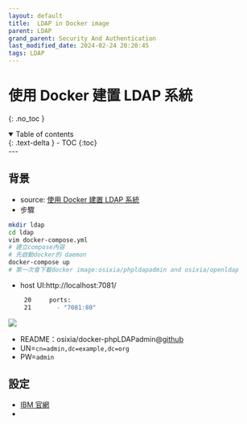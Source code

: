 ```yaml
---
layout: default
title:  LDAP in Docker image
parent: LDAP
grand_parent: Security And Authentication
last_modified_date: 2024-02-24 20:20:45
tags: LDAP
---
```


# 使用 Docker 建置 LDAP 系統
{: .no_toc }

<details open markdown="block">
  <summary>
    Table of contents
  </summary>
  {: .text-delta }
- TOC
{:toc}
</details>
---

## 背景

- source: [使用 Docker 建置 LDAP 系統](https://chrislee0728.medium.com/使用-docker-建置-ldap-系統-82370c53bc9f)
- 步驟

```bash
mkdir ldap
cd ldap
vim docker-compose.yml
# 建立compose內容
# 先啟動docker的 daemon
docker-compose up  
# 第一次會下載docker image:osixia/phpldapadmin and osixia/openldap
```

- host UI:http://localhost:7081/

  ```bash
   20     ports:
   21       - "7081:80"
  ```
![](../InternalDNS/phpLDAP.png)
- README：osixia/docker-phpLDAPadmin@[github](https://github.com/osixia/docker-phpLDAPadmin)
- UN=`cn=admin,dc=example,dc=org`
- PW=`admin`

## 設定

- [IBM 官網](https://www.ibm.com/docs/zh-tw/rpa/21.0?topic=ldap-installing-configuring-openldap)
- 